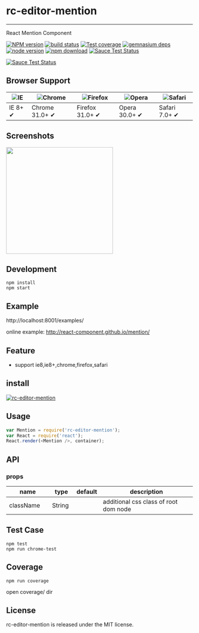 # rc-editor-mention
---

React Mention Component


[![NPM version][npm-image]][npm-url]
[![build status][travis-image]][travis-url]
[![Test coverage][coveralls-image]][coveralls-url]
[![gemnasium deps][gemnasium-image]][gemnasium-url]
[![node version][node-image]][node-url]
[![npm download][download-image]][download-url]
[![Sauce Test Status](https://saucelabs.com/buildstatus/rc-editor-mention)](https://saucelabs.com/u/rc-editor-mention)

[![Sauce Test Status](https://saucelabs.com/browser-matrix/rc-editor-mention.svg)](https://saucelabs.com/u/rc-editor-mention)

[npm-image]: http://img.shields.io/npm/v/rc-editor-mention.svg?style=flat-square
[npm-url]: http://npmjs.org/package/rc-editor-mention
[travis-image]: https://img.shields.io/travis/react-component/mention.svg?style=flat-square
[travis-url]: https://travis-ci.org/react-component/mention
[coveralls-image]: https://img.shields.io/coveralls/react-component/mention.svg?style=flat-square
[coveralls-url]: https://coveralls.io/r/react-component/mention?branch=master
[gemnasium-image]: http://img.shields.io/gemnasium/react-component/mention.svg?style=flat-square
[gemnasium-url]: https://gemnasium.com/react-component/mention
[node-image]: https://img.shields.io/badge/node.js-%3E=_0.10-green.svg?style=flat-square
[node-url]: http://nodejs.org/download/
[download-image]: https://img.shields.io/npm/dm/rc-editor-mention.svg?style=flat-square
[download-url]: https://npmjs.org/package/rc-editor-mention


## Browser Support

|![IE](https://raw.github.com/alrra/browser-logos/master/internet-explorer/internet-explorer_48x48.png) | ![Chrome](https://raw.github.com/alrra/browser-logos/master/chrome/chrome_48x48.png) | ![Firefox](https://raw.github.com/alrra/browser-logos/master/firefox/firefox_48x48.png) | ![Opera](https://raw.github.com/alrra/browser-logos/master/opera/opera_48x48.png) | ![Safari](https://raw.github.com/alrra/browser-logos/master/safari/safari_48x48.png)|
| --- | --- | --- | --- | --- |
| IE 8+ ✔ | Chrome 31.0+ ✔ | Firefox 31.0+ ✔ | Opera 30.0+ ✔ | Safari 7.0+ ✔ |

## Screenshots

<img src="" width="288"/>


## Development

```
npm install
npm start
```

## Example

http://localhost:8001/examples/


online example: http://react-component.github.io/mention/


## Feature

* support ie8,ie8+,chrome,firefox,safari


## install


[![rc-editor-mention](https://nodei.co/npm/rc-editor-mention.png)](https://npmjs.org/package/rc-editor-mention)


## Usage

```js
var Mention = require('rc-editor-mention');
var React = require('react');
React.render(<Mention />, container);
```

## API

### props

<table class="table table-bordered table-striped">
    <thead>
    <tr>
        <th style="width: 100px;">name</th>
        <th style="width: 50px;">type</th>
        <th style="width: 50px;">default</th>
        <th>description</th>
    </tr>
    </thead>
    <tbody>
        <tr>
          <td>className</td>
          <td>String</td>
          <td></td>
          <td>additional css class of root dom node</td>
        </tr>
    </tbody>
</table>


## Test Case

```
npm test
npm run chrome-test
```

## Coverage

```
npm run coverage
```

open coverage/ dir

## License

rc-editor-mention is released under the MIT license.
